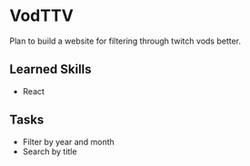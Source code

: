 # VodTTV

Plan to build a website for filtering through twitch vods better. 

## Learned Skills
- React

## Tasks
- Filter by year and month
- Search by title
